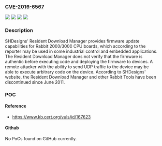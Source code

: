 ### [CVE-2016-6567](https://cve.mitre.org/cgi-bin/cvename.cgi?name=CVE-2016-6567)
![](https://img.shields.io/static/v1?label=Product&message=Ethernet%20Download%20Manager&color=blue)
![](https://img.shields.io/static/v1?label=Product&message=Resident%20Download%20Manager&color=blue)
![](https://img.shields.io/static/v1?label=Version&message=&color=brightgreen)
![](https://img.shields.io/static/v1?label=Vulnerability&message=CWE-494&color=brightgreen)

### Description

SHDesigns' Resident Download Manager provides firmware update capabilities for Rabbit 2000/3000 CPU boards, which according to the reporter may be used in some industrial control and embedded applications. The Resident Download Manager does not verify that the firmware is authentic before executing code and deploying the firmware to devices. A remote attacker with the ability to send UDP traffic to the device may be able to execute arbitrary code on the device. According to SHDesigns' website, the Resident Download Manager and other Rabbit Tools have been discontinued since June 2011.

### POC

#### Reference
- https://www.kb.cert.org/vuls/id/167623

#### Github
No PoCs found on GitHub currently.

